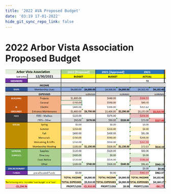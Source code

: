 ```yaml
---
title: '2022 AVA Proposed Budget'
date: '03:19 17-01-2022'
hide_git_sync_repo_link: false
---
```


# 2022 Arbor Vista Association Proposed Budget

![](2022_AVA_Proposed_Budget.png)

